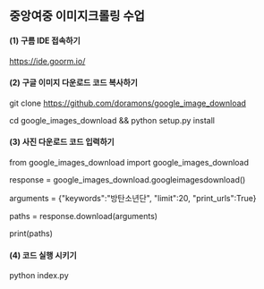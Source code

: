## 중앙여중 이미지크롤링 수업

#### (1) 구름 IDE 접속하기
https://ide.goorm.io/


#### (2) 구글 이미지 다운로드 코드 복사하기
git clone https://github.com/doramons/google_image_download

cd google_images_download && python setup.py install



#### (3) 사진 다운로드 코드 입력하기
from google_images_download import google_images_download

response = google_images_download.googleimagesdownload()

arguments = {"keywords":"방탄소년단", "limit":20, "print_urls":True}

paths = response.download(arguments)

print(paths)


#### (4) 코드 실행 시키기
python index.py
